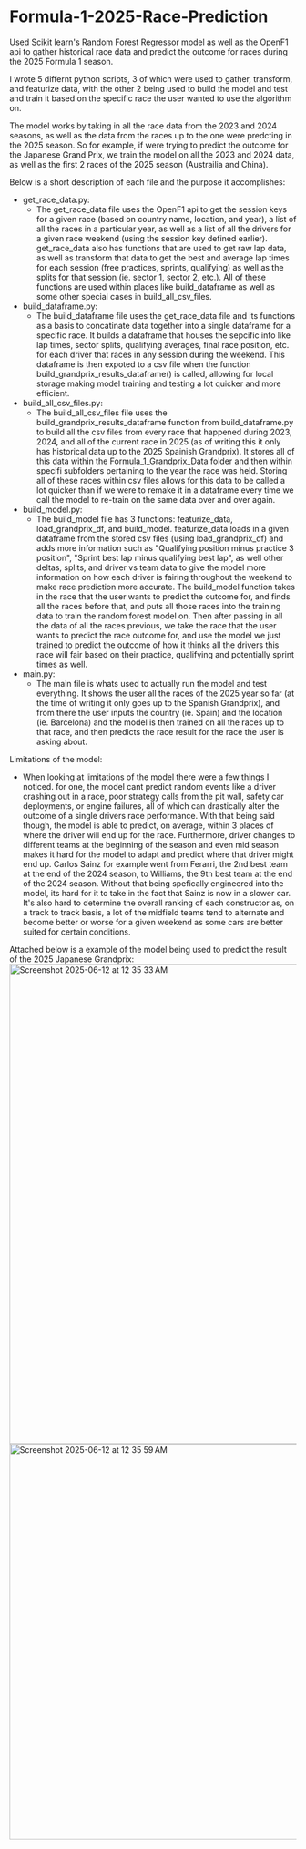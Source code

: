 # Formula-1-2025-Race-Prediction
Used Scikit learn's Random Forest Regressor model as well as the OpenF1 api to gather historical race data and predict the outcome for races during the 2025 Formula 1 season.

I wrote 5 differnt python scripts, 3 of which were used to gather, transform, and featurize data, with the other 2 being used to build the model and test and train it based on the specific race the user wanted to use the algorithm on.

The model works by taking in all the race data from the 2023 and 2024 seasons, as well as the data from the races up to the one were predcting in the 2025 season. So for example, if were trying to predict the outcome for the Japanese Grand Prix, we train the model on all the 2023 and 2024 data, as well as the first 2 races of the 2025 season (Austrailia and China).

Below is a short description of each file and the purpose it accomplishes:
- get_race_data.py:
  - The get_race_data file uses the OpenF1 api to get the session keys for a given race (based on country name, location, and year), a list of all the races in a particular year, as well as a list of all the drivers for a given race weekend (using the session key defined earlier). get_race_data also has functions that are used to get raw lap data, as well as transform that data to get the best and average lap times for each session (free practices, sprints, qualifying) as well as the splits for that session (ie. sector 1, sector 2, etc.). All of these functions are used within places like build_dataframe as well as some other special cases in build_all_csv_files.
- build_dataframe.py:
  - The build_dataframe file uses the get_race_data file and its functions as a basis to concatinate data together into a single dataframe for a specific race. It builds a dataframe that houses the sepcific info like lap times, sector splits, qualifying averages, final race position, etc. for each driver that races in any session during the weekend. This dataframe is then expoted to a csv file when the function build_grandprix_results_dataframe() is called, allowing for local storage making model training and testing a lot quicker and more efficient.
- build_all_csv_files.py:
  - The build_all_csv_files file uses the build_grandprix_results_dataframe function from build_dataframe.py to build all the csv files from every race that happened during 2023, 2024, and all of the current race in 2025 (as of writing this it only has historical data up to the 2025 Spainish Grandprix). It stores all of this data within the Formula_1_Grandprix_Data folder and then within specifi subfolders pertaining to the year the race was held. Storing all of these races within csv files allows for this data to be called a lot quicker than if we were to remake it in a dataframe every time we call the model to re-train on the same data over and over again.
- build_model.py:
  - The build_model file has 3 functions: featurize_data, load_grandprix_df, and build_model. featurize_data loads in a given dataframe from the stored csv files (using load_grandprix_df) and adds more information such as "Qualifying position minus practice 3 position", "Sprint best lap minus qualifying best lap", as well other deltas, splits, and driver vs team data to give the model more information on how each driver is fairing throughout the weekend to make race prediction more accurate. The build_model function takes in the race that the user wants to predict the outcome for, and finds all the races before that, and puts all those races into the training data to train the random forest model on. Then after passing in all the data of all the races previous, we take the race that the user wants to predict the race outcome for, and use the model we just trained to predict the outcome of how it thinks all the drivers this race will fair based on their practice, qualifying and potentially sprint times as well. 
- main.py:
  -  The main file is whats used to actually run the model and test everything. It shows the user all the races of the 2025 year so far (at the time of writing it only goes up to the Spanish Grandprix), and from there the user inputs the country (ie. Spain) and the location (ie. Barcelona) and the model is then trained on all the races up to that race, and then predicts the race result for the race the user is asking about.


Limitations of the model:
- When looking at limitations of the model there were a few things I noticed. for one, the model cant predict random events like a driver crashing out in a race, poor strategy calls from the pit wall, safety car deployments, or engine failures, all of which can drastically alter the outcome of a single drivers race performance. With that being said though, the model is able to predict, on average, within 3 places of where the driver will end up for the race. Furthermore, driver changes to different teams at the beginning of the season and even mid season makes it hard for the model to adapt and predict where that driver might end up. Carlos Sainz for example went from Ferarri, the 2nd best team at the end of the 2024 season, to Williams, the 9th best team at the end of the 2024 season. Without that being spefically engineered into the model, its hard for it to take in the fact that Sainz is now in a slower car. It's also hard to determine the overall ranking of each constructor as, on a track to track basis, a lot of the midfield teams tend to alternate and become better or worse for a given weekend as some cars are better suited for certain conditions.

Attached below is a example of the model being used to predict the result of the 2025 Japanese Grandprix:
<img width="843" alt="Screenshot 2025-06-12 at 12 35 33 AM" src="https://github.com/user-attachments/assets/f77710f2-6f94-4dc3-9aef-89cadd033de0" />
<img width="695" alt="Screenshot 2025-06-12 at 12 35 59 AM" src="https://github.com/user-attachments/assets/e98b7097-1476-4662-b51a-c76c7401fe73" />

